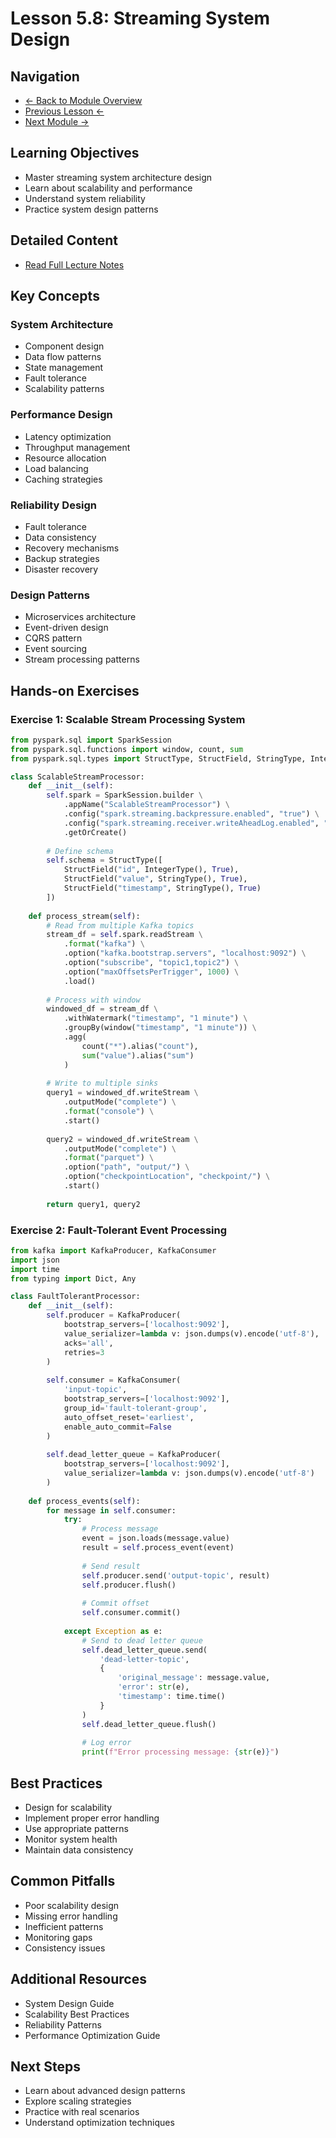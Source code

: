 # Lesson 5.8: Streaming System Design

## Navigation
- [← Back to Module Overview](./README.md)
- [Previous Lesson ←](./5.7-integration-and-testing.md)
- [Next Module →](../06-cloud-platforms-and-security/README.md)

## Learning Objectives
- Master streaming system architecture design
- Learn about scalability and performance
- Understand system reliability
- Practice system design patterns

## Detailed Content
- [Read Full Lecture Notes](./lectures/lesson-5-8.md)

## Key Concepts

### System Architecture
- Component design
- Data flow patterns
- State management
- Fault tolerance
- Scalability patterns

### Performance Design
- Latency optimization
- Throughput management
- Resource allocation
- Load balancing
- Caching strategies

### Reliability Design
- Fault tolerance
- Data consistency
- Recovery mechanisms
- Backup strategies
- Disaster recovery

### Design Patterns
- Microservices architecture
- Event-driven design
- CQRS pattern
- Event sourcing
- Stream processing patterns

## Hands-on Exercises

### Exercise 1: Scalable Stream Processing System
```python
from pyspark.sql import SparkSession
from pyspark.sql.functions import window, count, sum
from pyspark.sql.types import StructType, StructField, StringType, IntegerType

class ScalableStreamProcessor:
    def __init__(self):
        self.spark = SparkSession.builder \
            .appName("ScalableStreamProcessor") \
            .config("spark.streaming.backpressure.enabled", "true") \
            .config("spark.streaming.receiver.writeAheadLog.enabled", "true") \
            .getOrCreate()
        
        # Define schema
        self.schema = StructType([
            StructField("id", IntegerType(), True),
            StructField("value", StringType(), True),
            StructField("timestamp", StringType(), True)
        ])
    
    def process_stream(self):
        # Read from multiple Kafka topics
        stream_df = self.spark.readStream \
            .format("kafka") \
            .option("kafka.bootstrap.servers", "localhost:9092") \
            .option("subscribe", "topic1,topic2") \
            .option("maxOffsetsPerTrigger", 1000) \
            .load()
        
        # Process with window
        windowed_df = stream_df \
            .withWatermark("timestamp", "1 minute") \
            .groupBy(window("timestamp", "1 minute")) \
            .agg(
                count("*").alias("count"),
                sum("value").alias("sum")
            )
        
        # Write to multiple sinks
        query1 = windowed_df.writeStream \
            .outputMode("complete") \
            .format("console") \
            .start()
        
        query2 = windowed_df.writeStream \
            .outputMode("complete") \
            .format("parquet") \
            .option("path", "output/") \
            .option("checkpointLocation", "checkpoint/") \
            .start()
        
        return query1, query2
```

### Exercise 2: Fault-Tolerant Event Processing
```python
from kafka import KafkaProducer, KafkaConsumer
import json
import time
from typing import Dict, Any

class FaultTolerantProcessor:
    def __init__(self):
        self.producer = KafkaProducer(
            bootstrap_servers=['localhost:9092'],
            value_serializer=lambda v: json.dumps(v).encode('utf-8'),
            acks='all',
            retries=3
        )
        
        self.consumer = KafkaConsumer(
            'input-topic',
            bootstrap_servers=['localhost:9092'],
            group_id='fault-tolerant-group',
            auto_offset_reset='earliest',
            enable_auto_commit=False
        )
        
        self.dead_letter_queue = KafkaProducer(
            bootstrap_servers=['localhost:9092'],
            value_serializer=lambda v: json.dumps(v).encode('utf-8')
        )
    
    def process_events(self):
        for message in self.consumer:
            try:
                # Process message
                event = json.loads(message.value)
                result = self.process_event(event)
                
                # Send result
                self.producer.send('output-topic', result)
                self.producer.flush()
                
                # Commit offset
                self.consumer.commit()
                
            except Exception as e:
                # Send to dead letter queue
                self.dead_letter_queue.send(
                    'dead-letter-topic',
                    {
                        'original_message': message.value,
                        'error': str(e),
                        'timestamp': time.time()
                    }
                )
                self.dead_letter_queue.flush()
                
                # Log error
                print(f"Error processing message: {str(e)}")
```

## Best Practices
- Design for scalability
- Implement proper error handling
- Use appropriate patterns
- Monitor system health
- Maintain data consistency

## Common Pitfalls
- Poor scalability design
- Missing error handling
- Inefficient patterns
- Monitoring gaps
- Consistency issues

## Additional Resources
- System Design Guide
- Scalability Best Practices
- Reliability Patterns
- Performance Optimization Guide

## Next Steps
- Learn about advanced design patterns
- Explore scaling strategies
- Practice with real scenarios
- Understand optimization techniques 